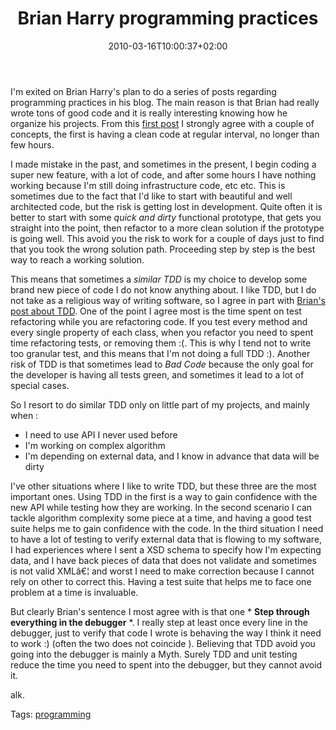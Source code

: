 ﻿---
title: "Brian Harry programming practices"
description: ""
date: 2010-03-16T10:00:37+02:00
draft: false
tags: [Experiences]
categories: [Experiences,Programming]
---
I'm exited on Brian Harry's plan to do a series of posts regarding programming practices in his blog. The main reason is that Brian had really wrote tons of good code and it is really interesting knowing how he organize his projects. From this [first post](http://blogs.msdn.com/bharry/archive/2010/03/09/programming-practices-part-1-watching-from-a-distance.aspx) I strongly agree with a couple of concepts, the first is having a clean code at regular interval, no longer than few hours.

I made mistake in the past, and sometimes in the present, I begin coding a super new feature, with a lot of code, and after some hours I have nothing working because I'm still doing infrastructure code, etc etc. This is sometimes due to the fact that I'd like to start with beautiful and well architected code, but the risk is getting lost in development. Quite often it is better to start with some *quick and dirty* functional prototype, that gets you straight into the point, then refactor to a more clean solution if the prototype is going well. This avoid you the risk to work for a couple of days just to find that you took the wrong solution path. Proceeding step by step is the best way to reach a working solution.

This means that sometimes a *similar TDD* is my choice to develop some brand new piece of code I do not know anything about. I like TDD, but I do not take as a religious way of writing software, so I agree in part with [Brian's post about TDD](http://blogs.msdn.com/bharry/archive/2010/03/10/programming-practices-part-2-thoughts-on-tdd.aspx). One of the point I agree most is the time spent on test refactoring while you are refactoring code. If you test every method and every single property of each class, when you refactor you need to spent time refactoring tests, or removing them :(. This is why I tend not to write too granular test, and this means that I'm not doing a full TDD :). Another risk of TDD is that sometimes lead to *Bad Code* because the only goal for the developer is having all tests green, and sometimes it lead to a lot of special cases.

So I resort to do similar TDD only on little part of my projects, and mainly when :

- I need to use API I never used before
- I'm working on complex algorithm
- I'm depending on external data, and I know in advance that data will be dirty

I've other situations where I like to write TDD, but these three are the most important ones. Using TDD in the first is a way to gain confidence with the new API while testing how they are working. In the second scenario I can tackle algorithm complexity some piece at a time, and having a good test suite helps me to gain confidence with the code. In the third situation I need to have a lot of testing to verify external data that is flowing to my software, I had experiences where I sent a XSD schema to specify how I'm expecting data, and I have back pieces of data that does not validate and sometimes is not valid XMLâ€¦ and worst I need to make correction because I cannot rely on other to correct this. Having a test suite that helps me to face one problem at a time is invaluable.

But clearly Brian's sentence I most agree with is that one * **Step through everything in the debugger** *. I really step at least once every line in the debugger, just to verify that code I wrote is behaving the way I think it need to work :) (often the two does not coincide ). Believing that TDD avoid you going into the debugger is mainly a Myth. Surely TDD and unit testing reduce the time you need to spent into the debugger, but they cannot avoid it.

alk.

Tags: [programming](http://technorati.com/tag/programming)
